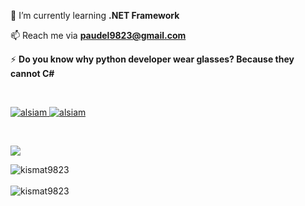 
🌱 I’m currently learning **.NET Framework**

📫 Reach me via **paudel9823@gmail.com**

⚡ **Do you know why python developer wear glasses? Because they cannot C#**

<br>

<p align="left">
 <a href="" target="_blank">
  <img src="https://img.shields.io/badge/Website-DC143C?style=for-the-badge&logo=medium&logoColor=white" alt="alsiam" />
 </a>
 <a href="" target="_blank">
  <img src="https://img.shields.io/badge/LinkedIn-0077B5?style=for-the-badge&logo=linkedin&logoColor=white" alt="alsiam"/>
 </a>
</p>



<br>
<p align="">
  <a href="#">
    <img src="https://skillicons.dev/icons?i=js,python,php,mysql,git" />
   
</a>
</p>

<div>
 <img align="center" src="https://github-readme-stats.vercel.app/api/top-langs?username=Kismat9823&show_icons=true&locale=en&layout=compact" alt="kismat9823" />
</div>
<br>
<div>
<img align="center" src="https://github-readme-streak-stats.herokuapp.com/?user=kismat9823&" alt="kismat9823" />
</div>
